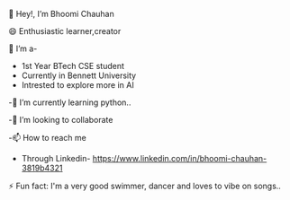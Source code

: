 👋 Hey!, I’m Bhoomi Chauhan

😄 Enthusiastic learner,creator

 👀 I’m a-
  * 1st Year BTech CSE student
  * Currently in Bennett University
  * Intrested to explore more in AI
       
 -🌱 I’m currently learning python..
 
 -💞️ I’m looking to collaborate 
 
-📫 How to reach me

  * Through Linkedin- https://www.linkedin.com/in/bhoomi-chauhan-3819b4321
   
 ⚡ Fun fact: 
    I'm a very good swimmer, dancer and loves to vibe on songs..

<!---
whitey3001/whitey3001 is a ✨ special ✨ repository because its `README.md` (this file) appears on your GitHub profile.
You can click the Preview link to take a look at your changes.
--->
